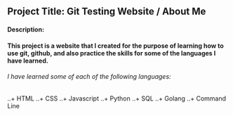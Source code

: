 ## Project Title: Git Testing Website / About Me

#### Description:
#### This project is a website that I created for the purpose of learning how to use git, github, and also practice the skills for some of the languages I have learned.

###### I have learned some of each of the following languages:
..+ HTML
..+ CSS
..+ Javascript
..+ Python
..+ SQL
..+ Golang
..+ Command Line